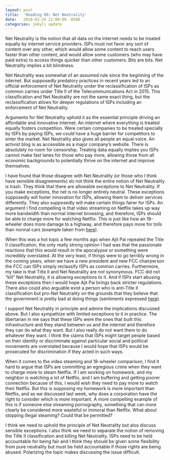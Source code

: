```yaml
---
layout: post
title:  'Reading 09: Net Neutrality'
date:   2018-03-24 11:00:00 -0500
categories: jekyll update
---
```

Net Neutrality is the notion that all data on the internet needs to be treated equally by internet service providers.  ISPs must not favor any sort of content over any other, which would allow some content to reach users faster than other content, and would allow some customers (who may have paid extra) to access things quicker than other customers.  Bits are bits.  Net Neutrality implies a bit blindness. 

Net Neutrality was somewhat of an assumed rule since the beginning of the internet.  But supposedly predatory practices in recent years led to an official enforcement of Net Neutrality under the reclassification of ISPs as common carries under Title II of the Telecommunications Act in 2015.  This classification and Net Neutrality are not the same exact thing, but the reclassification allows for deeper regulations of ISPs including an enforcement of Net Neutrality.

Arguments for Net Neutrality uphold it as the essential principle driving an affordable and innovative internet.  An internet where everything is treated equally fosters competition.  Were certain companies to be treated specially by ISPs by paying ISPs, we could have a huge barrier for competitors to enter the market.  Net Neutrality also gives all people an equal voice.  An activist blog is as accessible as a major company’s website.  There is absolutely no room for censorship.  Treating data equally implies you ISPs cannot make fast lanes for those who pay more, allowing those from all economic backgrounds to potentially thrive on the internet and improve themselves.

I have found that those disagree with Net Neutrality (or those who I think have sensible disagreements) do not think the entire notion of Net Neutrality is trash.   They think that there are allowable exceptions to Net Neutrality.  If you make exceptions, the net is no longer entirely neutral.  These exceptions supposedly will foster innovation for ISPs, allowing them to deliver services differently.  They also supposedly will make certain things fairer for ISPs.  An argument I find compelling is that video streaming on Netflix takes up way more bandwidth than normal internet browsing, and therefore, ISPs should be able to charge more for watching Netflix.  This is just like how an 18-wheeler does more damage to a highway, and therefore pays more for tolls than normal cars (example taken from [here][18-wheeler]).

When this was a hot topic a few months ago when Ajit Pai repealed the Title II classification, the only really strong opinion I had was that the passionate reactions that this would result in the apocalypse or something were incredibly overstated.  At the very least, if things were to go terribly wrong in the coming years, when we have a new president and new FCC chairperson the FCC can ISPs simply reclassify ISPs as common carries.  Furthermore, my take is that Title II and Net Neutrality are *not* synonymous.  FCC did not “kill” Net Neutrality, it is allowing exceptions to it.  And if ISPs start abusing these exceptions then I would hope Ajit Pai brings back stricter regulations.   There also could also arguable exist a person who is anti-Title II classification but pro-Net Neutrality on the grounds that they believe that the government is pretty bad at doing things (sentiments expressed [here][govt-article]).

I support Net Neutrality in principle and admire the implications discussed above.  But I also sympathize with limited exceptions to it in practice.  The libertarian in me says that these ISPs were the ones that built this infrastructure and they stand between us and the internet and therefore they can do what they want.  But I also really do not want them to do whatever they want.  I think the claims that ISPs might target people based on their identity or discriminate against particular social and political movements are overstated because I would hope that ISPs would be prosecuted for discrimination if they acted in such ways.  

When it comes to the video steaming and 18-wheeler comparison, I find it hard to argue that ISPs are committing an egregious crime when they want to charge more to steam Netflix.  If I am working on homework, and my neighbor is watching a lot of Netflix, and I am buffering and getting poorer connection because of this, I would wish they need to pay more to watch their Netflix. But this is supposing my homework is more important than Netflix, and as we discussed last week, why does a corporation have the right to consider which is more important.  A more compelling example of this is if someone else streaming pornography, something that can more clearly be considered more wasteful or immoral than Netflix.   What about stopping illegal steaming? Could that be permitted?

I think we need to uphold the principle of Net Neutrality but also discuss sensible exceptions.  I also think we need to separate the notion of removing the Title II classification and killing Net Neutrality.  ISPs need to be held accountable for being fair and I think they should be given some flexibility from pure neutrality but must be held accountable if those rights are being abused. Polarizing the topic makes discussing the issue difficult.  

[18-wheeler]: https://beinglibertarian.com/net-neutrality-anything-neutral/
[govt-article]: https://www.forbes.com/sites/joshsteimle/2014/05/14/am-i-the-only-techie-against-net-neutrality/#7f7a014e70d5